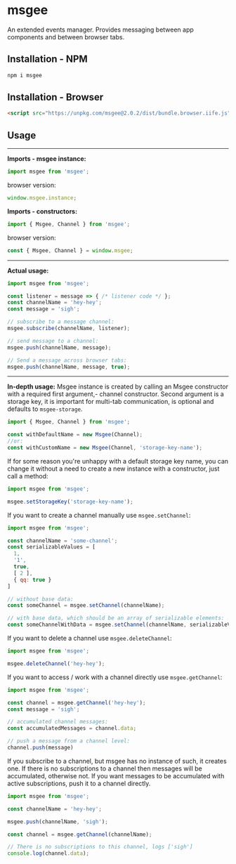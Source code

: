 # msgee
An extended events manager. Provides messaging between app components and between browser tabs.

## Installation - NPM
```sh
npm i msgee
```

## Installation - Browser
```html
<script src="https://unpkg.com/msgee@2.0.2/dist/bundle.browser.iife.js"></script>
```

## Usage
***
**Imports - msgee instance:**
```js
import msgee from 'msgee';
```
browser version:
```js
window.msgee.instance;
```
**Imports - constructors:**
```js
import { Msgee, Channel } from 'msgee';
```
browser version:
```js
const { Msgee, Channel } = window.msgee;
```
***
**Actual usage:**
```js
import msgee from 'msgee';

const listener = message => { /* listener code */ };
const channelName = 'hey-hey';
const message = 'sigh';

// subscribe to a message channel:
msgee.subscribe(channelName, listener);

// send message to a channel:
msgee.push(channelName, message);

// Send a message across browser tabs:
msgee.push(channelName, message, true);
```

***
**In-depth usage:**
Msgee instance is created by calling an Msgee constructor with a required first argument,- channel constructor. Second argument is a storage key, it is important for multi-tab communication, is optional and defaults to ```msgee-storage```.
```js
import { Msgee, Channel } from 'msgee';

const withDefaultName = new Msgee(Channel);
//or:
const withCustomName = new Msgee(Channel, 'storage-key-name');
```

If for some reason you're unhappy with a default storage key name, you can change it without a need to create a new instance with a constructor, just call a method:
```js
import msgee from 'msgee';

msgee.setStorageKey('storage-key-name');
```

If you want to create a channel manually use ```msgee.setChannel```:
```js
import msgee from 'msgee';

const channelName = 'some-channel';
const serializableValues = [
  1,
  '1',
  true,
  [ 2 ],
  { qq: true }
]

// without base data:
const someChannel = msgee.setChannel(channelName);

// with base data, which should be an array of serializable elements:
const someChannelWithData = msgee.setChannel(channelName, serializableValues)
```

If you want to delete a channel use ```msgee.deleteChannel```:
```js
import msgee from 'msgee';

msgee.deleteChannel('hey-hey');
```

If you want to access / work with a channel directly use ```msgee.getChannel```:
```js
import msgee from 'msgee';

const channel = msgee.getChannel('hey-hey');
const message = 'sigh';

// accumulated channel messages:
const accumulatedMessages = channel.data;

// push a message from a channel level:
channel.push(message)
```

If you subscribe to a channel, but msgee has no instance of such, it creates one.
If there is no subscriptions to a channel then messages will be accumulated, otherwise not.
If you want messages to be accumulated with active subscriptions, push it to a channel directly.
```js
import msgee from 'msgee';

const channelName = 'hey-hey';

msgee.push(channelName, 'sigh');

const channel = msgee.getChannel(channelName);

// There is no subscriptions to this channel, logs ['sigh']
console.log(channel.data);
```
